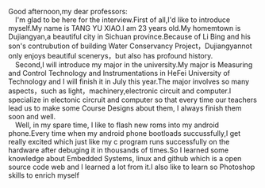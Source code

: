 Good afternoon,my dear professors:  
&ensp;&ensp;I'm glad to be here for the interview.First of all,I'd like to introduce myself.My name is TANG YU XIAO.I am 23 years old.My homemtown is Dujiangyan,a beautiful city in Sichuan province.Because of Li Bing and his son's contrubution of building Water Conservancy Project，Dujiangyannot only enjoys beautiful scenerys，but also has profound history.  
&ensp;&ensp;Second,I will introduce my major in the university.My major is Measuring and Control Technology and Instrumentations in HeFei University of Technology and I will finish it in July this year.The major involves so many aspects，such as light，machinery,electronic circuit and computer.I specialize in electonic circruit and computer so that every time our teachers lead us to make some Course Designs about them, I always finish them soon and well.  
&ensp;&ensp;Well, in my spare time, I like to flash new roms into my android phone.Every time when my android phone bootloads succussfully,I get really excited which just like my c program runs successfully on the hardware after debuging it in thousands of times.So I learned some knowledge about Embedded Systems, linux and github which is a open source code web and I learned a lot from it.I also like to learn so Photoshop skills to enrich myself
